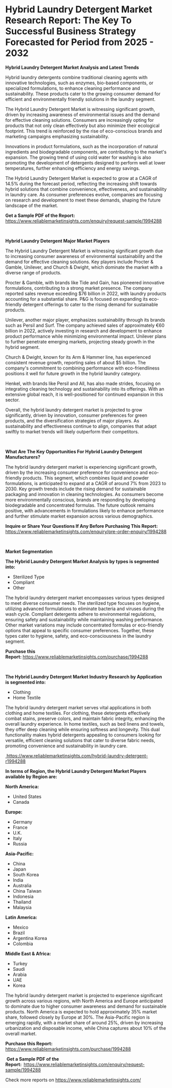 <p><h1>Hybrid Laundry Detergent Market Research Report: The Key To Successful Business Strategy Forecasted for Period from 2025 - 2032</h1></p><p><strong>Hybrid Laundry Detergent Market Analysis and Latest Trends</strong></p>
<p><p>Hybrid laundry detergents combine traditional cleaning agents with innovative technologies, such as enzymes, bio-based components, or specialized formulations, to enhance cleaning performance and sustainability. These products cater to the growing consumer demand for efficient and environmentally friendly solutions in the laundry segment.</p><p>The Hybrid Laundry Detergent Market is witnessing significant growth, driven by increasing awareness of environmental issues and the demand for effective cleaning solutions. Consumers are increasingly opting for products that not only clean effectively but also minimize their ecological footprint. This trend is reinforced by the rise of eco-conscious brands and marketing campaigns emphasizing sustainability.</p><p>Innovations in product formulations, such as the incorporation of natural ingredients and biodegradable components, are contributing to the market's expansion. The growing trend of using cold water for washing is also promoting the development of detergents designed to perform well at lower temperatures, further enhancing efficiency and energy savings.</p><p>The Hybrid Laundry Detergent Market is expected to grow at a CAGR of 14.5% during the forecast period, reflecting the increasing shift towards hybrid solutions that combine convenience, effectiveness, and sustainability in laundry care. As consumer preferences evolve, companies are focusing on research and development to meet these demands, shaping the future landscape of the market.</p></p>
<p><strong>Get a Sample PDF of the Report:&nbsp;</strong> <a href="https://www.reliablemarketinsights.com/enquiry/request-sample/1994288?utm_campaign=3560&utm_medium=2&utm_source=Github&utm_content=ia&utm_term=06042025&utm_id=hybrid-laundry-detergent">https://www.reliablemarketinsights.com/enquiry/request-sample/1994288</a></p>
<p>&nbsp;</p>
<p><strong>Hybrid Laundry Detergent Major Market Players</strong></p>
<p><p>The Hybrid Laundry Detergent Market is witnessing significant growth due to increasing consumer awareness of environmental sustainability and the demand for effective cleaning solutions. Key players include Procter & Gamble, Unilever, and Church & Dwight, which dominate the market with a diverse range of products.</p><p>Procter & Gamble, with brands like Tide and Gain, has pioneered innovative formulations, contributing to a strong market presence. The company reported sales revenue exceeding $76 billion in 2022, with laundry products accounting for a substantial share. P&G is focused on expanding its eco-friendly detergent offerings to cater to the rising demand for sustainable products.</p><p>Unilever, another major player, emphasizes sustainability through its brands such as Persil and Surf. The company achieved sales of approximately €60 billion in 2022, actively investing in research and development to enhance product performance while minimizing environmental impact. Unilever plans to further penetrate emerging markets, projecting steady growth in the hybrid segment.</p><p>Church & Dwight, known for its Arm & Hammer line, has experienced consistent revenue growth, reporting sales of about $5 billion. The company's commitment to combining performance with eco-friendliness positions it well for future growth in the hybrid laundry category.</p><p>Henkel, with brands like Persil and All, has also made strides, focusing on integrating cleaning technology and sustainability into its offerings. With an extensive global reach, it is well-positioned for continued expansion in this sector.</p><p>Overall, the hybrid laundry detergent market is projected to grow significantly, driven by innovation, consumer preferences for green products, and the diversification strategies of major players. As sustainability and effectiveness continue to align, companies that adapt swiftly to market trends will likely outperform their competitors.</p></p>
<p>&nbsp;</p>
<p><strong>What Are The Key Opportunities For Hybrid Laundry Detergent Manufacturers?</strong></p>
<p><p>The hybrid laundry detergent market is experiencing significant growth, driven by the increasing consumer preference for convenience and eco-friendly products. This segment, which combines liquid and powder formulations, is anticipated to expand at a CAGR of around 7% from 2023 to 2030. Key growth trends include the rising demand for sustainable packaging and innovation in cleaning technologies. As consumers become more environmentally conscious, brands are responding by developing biodegradable and concentrated formulas. The future outlook remains positive, with advancements in formulations likely to enhance performance and further stimulate market expansion across various demographics.</p></p>
<p><strong>Inquire or Share Your Questions If Any Before Purchasing This Report:</strong> <a href="https://www.reliablemarketinsights.com/enquiry/pre-order-enquiry/1994288?utm_campaign=3560&utm_medium=2&utm_source=Github&utm_content=ia&utm_term=06042025&utm_id=hybrid-laundry-detergent">https://www.reliablemarketinsights.com/enquiry/pre-order-enquiry/1994288</a></p>
<p>&nbsp;</p>
<p><strong>Market Segmentation</strong></p>
<p><strong>The Hybrid Laundry Detergent Market Analysis by types is segmented into:</strong></p>
<p><ul><li>Sterilized Type</li><li>Compliant</li><li>Other</li></ul></p>
<p><p>The hybrid laundry detergent market encompasses various types designed to meet diverse consumer needs. The sterilized type focuses on hygiene, utilizing advanced formulations to eliminate bacteria and viruses during the wash cycle. Compliant detergents adhere to environmental regulations, ensuring safety and sustainability while maintaining washing performance. Other market variations may include concentrated formulas or eco-friendly options that appeal to specific consumer preferences. Together, these types cater to hygiene, safety, and eco-consciousness in the laundry segment.</p></p>
<p><strong>Purchase this Report:&nbsp;</strong><a href="https://www.reliablemarketinsights.com/purchase/1994288?utm_campaign=3560&utm_medium=2&utm_source=Github&utm_content=ia&utm_term=06042025&utm_id=hybrid-laundry-detergent">https://www.reliablemarketinsights.com/purchase/1994288</a></p>
<p>&nbsp;</p>
<p><strong>The Hybrid Laundry Detergent Market Industry Research by Application is segmented into:</strong></p>
<p><ul><li>Clothing</li><li>Home Textile</li></ul></p>
<p><p>The hybrid laundry detergent market serves vital applications in both clothing and home textiles. For clothing, these detergents effectively combat stains, preserve colors, and maintain fabric integrity, enhancing the overall laundry experience. In home textiles, such as bed linens and towels, they offer deep cleaning while ensuring softness and longevity. This dual functionality makes hybrid detergents appealing to consumers looking for versatile, efficient cleaning solutions that cater to diverse fabric needs, promoting convenience and sustainability in laundry care.</p></p>
<p><a href="https://www.reliablemarketinsights.com/hybrid-laundry-detergent-r1994288?utm_campaign=3560&utm_medium=2&utm_source=Github&utm_content=ia&utm_term=06042025&utm_id=hybrid-laundry-detergent">&nbsp;https://www.reliablemarketinsights.com/hybrid-laundry-detergent-r1994288</a></p>
<p><strong>In terms of Region, the Hybrid Laundry Detergent Market Players available by Region are:</strong></p>
<p>
    <p> <strong> North America: </strong>
        <ul>
            <li>United States</li>
            <li>Canada</li>
        </ul>
        </p> 
    <p> <strong> Europe: </strong>
        <ul>
            <li>Germany</li>
            <li>France</li>
            <li>U.K.</li>
            <li>Italy</li>
            <li>Russia</li>
        </ul>
        </p> 
    <p> <strong> Asia-Pacific: </strong>
        <ul>
            <li>China</li>
            <li>Japan</li>
            <li>South Korea</li>
            <li>India</li>
            <li>Australia</li>
            <li>China Taiwan</li>
            <li>Indonesia</li>
            <li>Thailand</li>
            <li>Malaysia</li>
        </ul>
        </p> 
    <p> <strong> Latin America: </strong>
        <ul>
            <li>Mexico</li>
            <li>Brazil</li>
            <li>Argentina Korea</li>
            <li>Colombia</li>
        </ul>
        </p> 
    <p> <strong> Middle East & Africa: </strong>
        <ul>
            <li>Turkey</li>
            <li>Saudi</li>
            <li>Arabia</li>
            <li>UAE</li>
            <li>Korea</li>
        </ul>
    </p>
    </p>
<p><p>The hybrid laundry detergent market is projected to experience significant growth across various regions, with North America and Europe anticipated to dominate due to higher consumer awareness and demand for sustainable products. North America is expected to hold approximately 35% market share, followed closely by Europe at 30%. The Asia-Pacific region is emerging rapidly, with a market share of around 25%, driven by increasing urbanization and disposable income, while China captures about 10% of the overall market.</p></p>
<p><strong>Purchase this Report: </strong><a href="https://www.reliablemarketinsights.com/purchase/1994288?utm_campaign=3560&utm_medium=2&utm_source=Github&utm_content=ia&utm_term=06042025&utm_id=hybrid-laundry-detergent">https://www.reliablemarketinsights.com/purchase/1994288</a></p>
<p>&nbsp;<strong>Get a Sample PDF of the Report:&nbsp;&nbsp;</strong><a href="https://www.reliablemarketinsights.com/enquiry/request-sample/1994288?utm_campaign=3560&utm_medium=2&utm_source=Github&utm_content=ia&utm_term=06042025&utm_id=hybrid-laundry-detergent">https://www.reliablemarketinsights.com/enquiry/request-sample/1994288</a></p>
<p><strong></strong></p>
<p>Check more reports on <a href="https://www.reliablemarketinsights.com/?utm_campaign=3560&utm_medium=2&utm_source=Github&utm_content=ia&utm_term=06042025&utm_id=hybrid-laundry-detergent">https://www.reliablemarketinsights.com/</a></p>